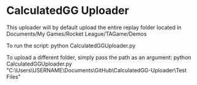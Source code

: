 # CalculatedGG Uploader

This uploader will by default upload the entire replay folder located in Documents/My Games/Rocket League/TAGame/Demos

To run the script:
	python CalculatedGGUploader.py

To upload a different folder, simply pass the path as an argument:
	python CalculatedGGUploader.py "C:\Users\USERNAME\Documents\GitHub\CalculatedGG-Uploader\Test Files"